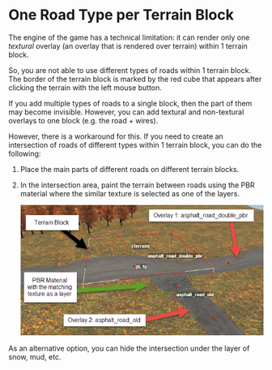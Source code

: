 # One Road Type per Terrain Block

The engine of the game has a technical limitation: it can render only one *textural* overlay (an overlay that is rendered over terrain) within 1 terrain block.

So, you are not able to use different types of roads within 1 terrain block. The border of the terrain block is marked by the red cube that appears after clicking the terrain with the left mouse button.

If you add multiple types of roads to a single block, then the part of them may become invisible. However, you can add textural and non-textural overlays to one block (e.g. the road + wires).

However, there is a workaround for this. If you need to create an intersection of roads of different types within 1 terrain block, you can do the following:

1.  Place the main parts of different roads on different terrain blocks.

2.  In the intersection area, paint the terrain between roads using the PBR material where the similar texture is selected as one of the layers.

    ![](./media/image108.png)

As an alternative option, you can hide the intersection under the layer of snow, mud, etc.

